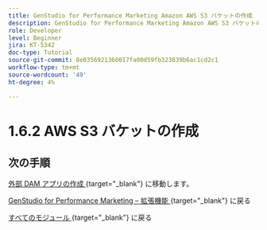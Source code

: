 ```yaml
---
title: GenStudio for Performance Marketing Amazon AWS S3 バケットの作成
description: GenStudio for Performance Marketing Amazon AWS S3 バケットの作成
role: Developer
level: Beginner
jira: KT-5342
doc-type: Tutorial
source-git-commit: 8e0356921360017fa00d59fb323839b6ac1cd2c1
workflow-type: tm+mt
source-wordcount: '49'
ht-degree: 4%

---
```


# 1.6.2 AWS S3 バケットの作成



## 次の手順

[ 外部 DAM アプリの作成 ](./ex3.md){target="_blank"} に移動します。

[GenStudio for Performance Marketing – 拡張機能 ](./genstudioext.md){target="_blank"} に戻る

[ すべてのモジュール ](./../../../overview.md){target="_blank"} に戻る
